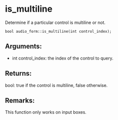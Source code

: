 # is_multiline
Determine if a particular control is multiline or not.

`bool audio_form::is_multiline(int control_index);`

## Arguments:
* int control_index: the index of the control to query.

## Returns:
bool: true if the control is multiline, false otherwise.

## Remarks:
This function only works on input boxes.
